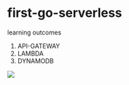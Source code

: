 # first-go-serverless
learning outcomes 
1. API-GATEWAY
2. LAMBDA
3. DYNAMODB


![](https://github.com/UnplugCharger/first-go-serverless/blob/master/flowchart)
